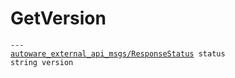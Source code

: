 # GetVersion

<div class="highlight"><pre><code>---
<a href="../../../autoware_external_api_msgs/msg/ResponseStatus">autoware_external_api_msgs/ResponseStatus</a> status
string version
</code></pre></div>

